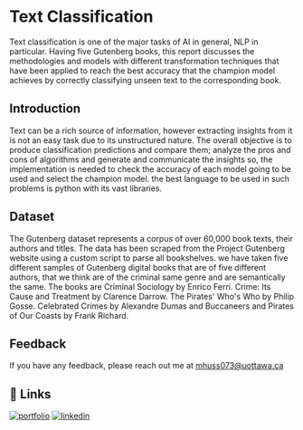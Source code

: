 
# Text Classification

Text classification is one of the major tasks of AI in general, NLP in particular. Having five Gutenberg books, this report discusses the methodologies and models with different transformation techniques that have been applied to reach the best accuracy that the champion model achieves by correctly classifying unseen text to the corresponding book.


## Introduction
Text can be a rich source of information, however extracting insights from it is not an easy task due to its unstructured nature. The overall objective is to produce classification predictions and compare them; analyze the pros and cons of algorithms and generate and communicate the insights so, the implementation is needed to check the accuracy of each model going to be used and select the champion model. the best language to be used in such problems is python with its vast libraries.

## Dataset
The Gutenberg dataset represents a corpus of over 60,000 book texts, their authors and titles. The data has been scraped from the Project Gutenberg website using a custom script to parse all bookshelves. we have taken five different samples of Gutenberg digital books that are of five different authors, that we think are of the criminal same genre and are semantically the same. The books are Criminal Sociology by Enrico Ferri. Crime: Its Cause and Treatment by Clarence Darrow. The Pirates' Who's Who by Philip Gosse. Celebrated Crimes by Alexandre Dumas and Buccaneers and Pirates of Our Coasts by Frank Richard.

## Feedback

If you have any feedback, please reach out me at mhuss073@uottawa.ca

## 🔗 Links
[![portfolio](https://img.shields.io/badge/my_portfolio-000?style=for-the-badge&logo=ko-fi&logoColor=white)](https://www.credential.net/profile/mohamedaboalarbe/wallet)
[![linkedin](https://img.shields.io/badge/linkedin-0A66C2?style=for-the-badge&logo=linkedin&logoColor=white)](https://www.linkedin.com/in/mohammed-elaraby/)


